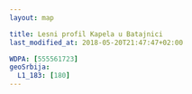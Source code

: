 ```yaml
---
layout: map

title: Lesni profil Kapela u Batajnici
last_modified_at: 2018-05-20T21:47:47+02:00

WDPA: [555561723]
geoSrbija:
  L1_183: [180]
---
```

